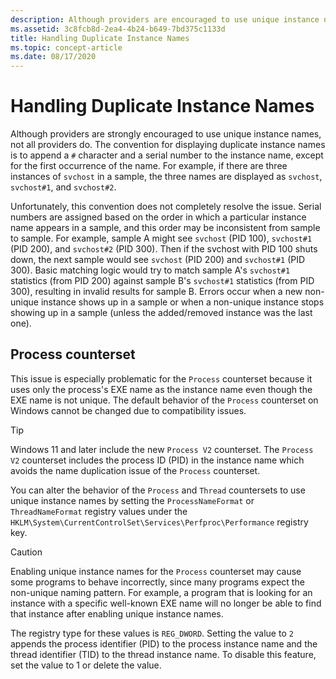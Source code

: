 ```yaml
---
description: Although providers are encouraged to use unique instance names, not all providers do.
ms.assetid: 3c8fcb8d-2ea4-4b24-b649-7bd375c1133d
title: Handling Duplicate Instance Names
ms.topic: concept-article
ms.date: 08/17/2020
---
```


# Handling Duplicate Instance Names

Although providers are strongly encouraged to use unique instance names, not all providers do. The convention for displaying duplicate instance names is to append a `#` character and a serial number to the instance name, except for the first occurrence of the name. For example, if there are three instances of `svchost` in a sample, the three names are displayed as `svchost`, `svchost#1`, and `svchost#2`.

Unfortunately, this convention does not completely resolve the issue. Serial numbers are assigned based on the order in which a particular instance name appears in a sample, and this order may be inconsistent from sample to sample. For example, sample A might see `svchost` (PID 100), `svchost#1` (PID 200), and `svchost#2` (PID 300). Then if the svchost with PID 100 shuts down, the next sample would see `svchost` (PID 200) and `svchost#1` (PID 300). Basic matching logic would try to match sample A's `svchost#1` statistics (from PID 200) against sample B's `svchost#1` statistics (from PID 300), resulting in invalid results for sample B. Errors occur when a new non-unique instance shows up in a sample or when a non-unique instance stops showing up in a sample (unless the added/removed instance was the last one).

## Process counterset

This issue is especially problematic for the `Process` counterset because it uses only the process's EXE name as the instance name even though the EXE name is not unique. The default behavior of the `Process` counterset on Windows cannot be changed due to compatibility issues.

> [!TIP]
> Windows 11 and later include the new `Process V2` counterset. The `Process V2` counterset includes the process ID (PID) in the instance name which avoids the name duplication issue of the `Process` counterset.

You can alter the behavior of the `Process` and `Thread` countersets to use unique instance names by setting the `ProcessNameFormat` or `ThreadNameFormat` registry values under the `HKLM\System\CurrentControlSet\Services\Perfproc\Performance` registry key.

> [!CAUTION]
> Enabling unique instance names for the `Process` counterset may cause some programs to behave incorrectly, since many programs expect the non-unique naming pattern. For example, a program that is looking for an instance with a specific well-known EXE name will no longer be able to find that instance after enabling unique instance names.

The registry type for these values is `REG_DWORD`. Setting the value to `2` appends the process identifier (PID) to the process instance name and the thread identifier (TID) to the thread instance name. To disable this feature, set the value to 1 or delete the value.
